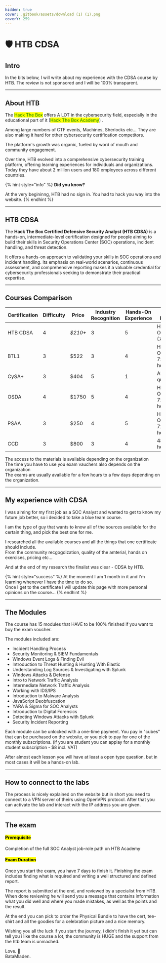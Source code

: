 ```yaml
---
hidden: true
cover: .gitbook/assets/download (1) (1).png
coverY: 259
---
```


# 🛡️ HTB CDSA

## Intro

In the bits below, I will write about my experience with the CDSA course by HTB. The review is not sponsored and I will be 100% transparent.&#x20;

***

## About HTB

The <mark style="color:green;">Hack The Box</mark> offers A LOT in the cybersecurity field, especially in the educational part of it (<mark style="color:green;">Hack The Box Academy</mark>) .

Among large numbers of CTF events, Machines, Sherlocks etc... They are also making it hard for other cybersecurity certification competitors.

The platform's growth was organic, fueled by word of mouth and community engagement.

Over time, HTB evolved into a comprehensive cybersecurity training platform, offering learning experiences for individuals and organizations. Today they have about 2 million users and 180 employees across different countries.

{% hint style="info" %}
**Did you know?**

At the very begininng, HTB had no sign in. You had to hack you way into the website.
{% endhint %}

***

## HTB CDSA

The **Hack The Box Certified Defensive Security Analyst (HTB CDSA)** is a hands-on, intermediate-level certification designed for people aiming to build their skills in Security Operations Center (SOC) operations, incident handling, and threat detection.

It offers a hands-on approach to validating your skills in SOC operations and incident handling. Its emphasis on real-world scenarios, continuous assessment, and comprehensive reporting makes it a valuable credential for cybersecurity professionals seeking to demonstrate their practical expertise.

***

## Courses Comparison

<table><thead><tr><th>Certification</th><th width="123.20001220703125" data-type="rating" data-max="5">Difficulty</th><th width="195.2000732421875">Price</th><th data-type="rating" data-max="5">Industry Recognition</th><th data-type="rating" data-max="5">Hands-On Experience</th><th> Exam Format</th><th>Report Needed</th><th>Access</th></tr></thead><tbody><tr><td>HTB CDSA</td><td>4</td><td><em>$210+</em></td><td>3</td><td>5</td><td>Hands-On <br>(7-days)</td><td>Yes</td><td>Lifetime</td></tr><tr><td>BTL1</td><td>3</td><td>$522</td><td>3</td><td>4</td><td>Hands-On<br>72-hours</td><td>Yes</td><td>4 months</td></tr><tr><td>CySA+</td><td>3</td><td>$404</td><td>5</td><td>1</td><td>ABC questions</td><td>No</td><td>12 months</td></tr><tr><td>OSDA</td><td>4</td><td>$1750</td><td>5</td><td>4</td><td>Hands-On<br>72-hours</td><td>Yes</td><td>Lifetime</td></tr><tr><td>PSAA</td><td>3</td><td>$250</td><td>4</td><td>5</td><td>Hands-On<br>72-hours</td><td>Yes</td><td>12 months</td></tr><tr><td>CCD</td><td>3</td><td>$800</td><td>3</td><td>4</td><td>48-hours</td><td>No</td><td>4 months</td></tr></tbody></table>

The access to the materials is available depending on the organization\
The time you have to use you exam vauchers also depends on the organization\
The exams are usually available for a few hours to a few days depending on the organization.

***

## My experience with CDSA

I was aiming for my first job as a SOC Analyst and wanted to get to know my future job better, so i decided to take a blue team course.

I am the type of guy that wants to know all of the sources available for the certain thing, and pick the best one for me.

I researched all the available courses and all the things that one certificate should include.\
From the community recgogdization, quality of the amterial, hands on exercises, pricing etc...

And at the end of my research the finalist was clear - CDSA by HTB.



{% hint style="success" %}
At the moment I am 1 month in it and I'm learning whenever I have the time to do so.\
Once I get to the certificate I will update this page with more personal opinions on the course...
{% endhint %}

***

## The Modules

The course has 15 modules that HAVE to be 100% finished if you want to buy the exam voucher.

The modules included are:

* Incident Handling Process
* Security Monitoring & SIEM Fundamentals
* Windows Event Logs & Finding Evil
* Introduction to Threat Hunting & Hunting With Elastic
* Understanding Log Sources & Investigating with Splunk
* Windows Attacks & Defense
* Intro to Network Traffic Analysis
* Intermediate Network Traffic Analysis
* Working with IDS/IPS
* Introduction to Malware Analysis
* JavaScript Deobfuscation
* YARA & Sigma for SOC Analysts
* Introduction to Digital Forensics
* Detecting Windows Attacks with Splunk
* Security Incident Reporting



Each module can be unlocked with a one-time payment. You pay in "cubes" that can be purchased on the website, or you pick to pay for one of the monthly subscriptions. (if you are  student you can applay for a monthly student subscription - $8 incl. VAT)



After almost each lesson you will have at least a open type question, but in most cases it will be a hands-on lab.

***

## How to connect to the labs

The process is nicely explained on the website but in short you need to connect to a VPN server of theirs using OpenVPN protocol. After that you can activate the lab and interact with the IP address you are given.

***

## The exam

#### <mark style="background-color:yellow;">Prerequisite</mark>

Completion of the full SOC Analyst job-role path on HTB Academy

#### <mark style="background-color:yellow;">Exam Duration</mark>

Once you start the exam, you have 7 days to finish it. Finishing the exam includes finding what is required and writing a well structured and defined report.

The report is submitted at the end, and reviewed by a specialist from HTB. When done reviewing he will send you a message that contains information what you did well and where you made mistakes, as well as the points and the result.

At the end you can pick to order the Physical Bundle to have the cert, tee-shirt and all the goodies for a celebration picture and a nice memory.

Wishing you all the luck if you start the journey, i didn't finish it yet but can tell you i like the course a lot, the community is HUGE and the support from the htb team is unmached.

Love. 💚\
BataMladen.

